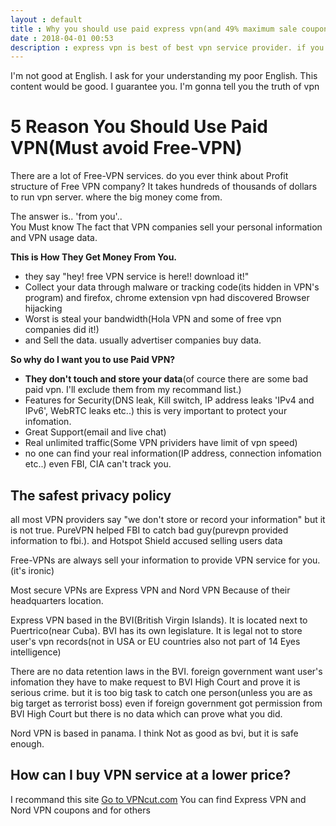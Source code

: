 ```yaml
---
layout : default
title : Why you should use paid express vpn(and 49% maximum sale coupon code)
date : 2018-04-01 00:53
description : express vpn is best of best vpn service provider. if you want express vpn in lowest price you should use this promotion coupon code
---
```

I'm not good at English. I ask for your understanding my poor English.
This content would be good. I guarantee you. I'm gonna tell you the truth of vpn

# 5 Reason You Should Use Paid VPN(Must avoid Free-VPN)
There are a lot of Free-VPN services. do you ever think about Profit structure of Free VPN company?
It takes hundreds of thousands of dollars to run vpn server. where the big money come from.

The answer is.. 'from you'..  
You Must know The fact that VPN companies sell your personal information and VPN usage data.

**This is How They Get Money From You.**

* they say "hey! free VPN service is here!! download it!"
* Collect your data through malware or tracking code(its hidden in VPN's program) and firefox, chrome extension vpn had discovered Browser hijacking
* Worst is steal your bandwidth(Hola VPN and some of free vpn companies did it!)
* and Sell the data. usually advertiser companies buy data.

**So why do I want you to use Paid VPN?**

* **They don't touch and store your data**(of cource there are some bad paid vpn. I'll exclude them from my recommand list.)
* Features for Security(DNS leak, Kill switch, IP address leaks 'IPv4 and IPv6', WebRTC leaks etc..) this is very important to protect your infomation.
* Great Support(email and live chat)
* Real unlimited traffic(Some VPN prividers have limit of vpn speed)
* no one can find your real information(IP address, connection infomation etc..) even FBI, CIA can't track you.



## The safest privacy policy
all most VPN providers say "we don't store or record your information"
but it is not true.
PureVPN helped FBI to catch bad guy(purevpn provided information to fbi.).
and Hotspot Shield accused selling users data

Free-VPNs are always sell your information to provide VPN service for you.(it's ironic)

Most secure VPNs are Express VPN and Nord VPN
Because of their headquarters location.

Express VPN based in the BVI(British Virgin Islands). It is located next to Puertrico(near Cuba).
BVI has its own legislature. It is legal not to store user's vpn records(not in USA or EU countries also not part of 14 Eyes intelligence)

There are no data retention laws in the BVI. foreign government want user's infomation they have to make request to BVI High Court and prove it is serious crime. but it is too big task to catch one person(unless you are as big target as terrorist boss)
even if foreign government got permission from BVI High Court
but there is no data which can prove what you did.

Nord VPN is based in panama. I think Not as good as bvi, but it is safe enough.

## How can I buy VPN service at a lower price?

I recommand this site
[Go to VPNcut.com](https://vpncut.com)
You can find Express VPN and Nord VPN coupons and for others
